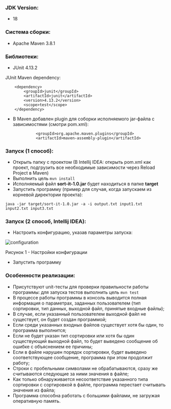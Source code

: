 ### JDK Version:

* 18

### Система сборки:

* Apache Maven 3.8.1

### Библиотеки:

* JUnit 4.13.2

JUnit Maven dependency:

        <dependency>
            <groupId>junit</groupId>
            <artifactId>junit</artifactId>
            <version>4.13.2</version>
            <scope>test</scope>
        </dependency>

* В Maven добавлен plugin для соборки исполняемого jar-файла с зависимостями (смотри pom.xml):

                <groupId>org.apache.maven.plugins</groupId>
                <artifactId>maven-assembly-plugin</artifactId>

### Запуск (1 способ):

* Открыть папку с проектом (В Intellij IDEA: открыть pom.xml как проект, подгрузить все необходимые зависимости через
  Reload Project в Maven)
* Выполнить цель ```mvn install```
* Исполняемый файл **sort-it-1.0.jar** будет находиться в папке **target**
* Запустить программу (пример для случая, когда запускаем из корневой директории проекта):

```java -jar target/sort-it-1.0.jar -a -i output.txt input1.txt input2.txt input3.txt```

### Запуск (2 способ, Intellij IDEA):

* Настроить конфигурацию, указав параметры запуска:

![configuration](materials/configuration.PNG)

Рисунок 1 - Настройки конфигурации

* Запустить программу

### Особенности реализации:

* Присутствуют unit-тесты для проверки правильности работы программы: для запуска тестов выполнить цель ```mvn test```
* В процессе работы программы в консоль выводится полная информация о параметрах, заданных пользователем (тип
  сортировки, тип
  данных, выходной файл, принятые входные файлы);
* В случае, если указанный пользователем выходной файл не существует, он будет создан программой;
* Если среди указанных входных файлов существует хотя бы один, то программа выполнится;
* Если не будет указан тип сортировки или хотя бы один существующий выходной файл, то будет выведено сообщение об ошибке
  с объяснением ее причины;
* Если в файле нарушен порядок сортировки, будет выведено соответствующее сообщение, программа при этом продолжит
  работу;
* Строки с пробельными символами не обрабатываются, сразу же считываются следующие за ними значения в файле;
* Как только обнаруживается несоответствие указанного типа сортировки с сортировкой в файле, программа перестает
  считывать значения из файла;
* Программа способна работать с большими файлами, не загружая оперативную память.
